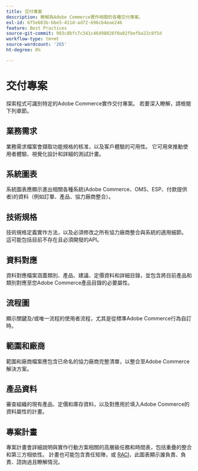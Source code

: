 ```yaml
---
title: 交付專案
description: 瞭解與Adobe Commerce實作相關的各種交付專案。
exl-id: 6f5e603b-bbe5-411d-ad72-696cb4eae246
feature: Best Practices
source-git-commit: 903c8bfc7c341c46d98026f0a02fbefba22c8f5d
workflow-type: tm+mt
source-wordcount: '265'
ht-degree: 0%

---
```


# 交付專案

探索程式可識別特定的Adobe Commerce實作交付專案。 若要深入瞭解，請檢閱下列章節。

## 業務需求

業務需求檔案會擷取功能規格的核准，以及客戶體驗的可用性。 它可用來推動使用者體驗、視覺化設計和詳細的測試計畫。

## 系統圖表

系統圖表應顯示進出相關各種系統(Adobe Commerce、OMS、ESP、付款提供者)的資料（例如訂單、產品、協力廠商整合）。

## 技術規格

技術規格定義實作方法，以及必須修改之所有協力廠商整合與系統的適用細節。 這可能包括目前不存在且必須開發的API。

## 資料對應

資料對應檔案涵蓋類別、產品、建議、定價資料和詳細目錄，並包含將目前產品和類別對應至您Adobe Commerce產品目錄的必要屬性。

## 流程圖

顯示關鍵及/或唯一流程的使用者流程，尤其是從標準Adobe Commerce行為自訂時。

## 範圍和廠商

範圍和廠商檔案應包含已命名的協力廠商完整清單，以整合至Adobe Commerce解決方案。

## 產品資料

審查組織的現有產品、定價和庫存資料，以及對應用於填入Adobe Commerce的資料屬性的計畫。

## 專案計畫

專案計畫會詳細說明與實作行動方案相關的高層級任務和時間表，包括重疊的整合和第三方相依性。 計畫也可能包含責任矩陣，或 [RACI](../planning/ownership.md)，此圖表顯示誰負責、負責、諮詢過且瞭解情況。

